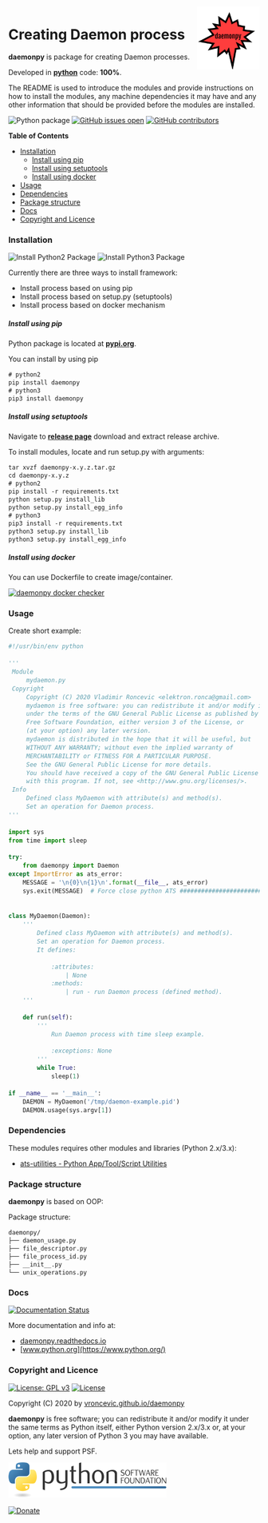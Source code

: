<img align="right" src="https://raw.githubusercontent.com/vroncevic/daemonpy/dev/docs/daemonpy_logo.png" width="25%">

# Creating Daemon process

**daemonpy** is package for creating Daemon processes.

Developed in **[python](https://www.python.org/)** code: **100%**.

The README is used to introduce the modules and provide instructions on
how to install the modules, any machine dependencies it may have and any
other information that should be provided before the modules are installed.

![Python package](https://github.com/vroncevic/daemonpy/workflows/Python%20package%20daemonpy/badge.svg?branch=master) [![GitHub issues open](https://img.shields.io/github/issues/vroncevic/daemonpy.svg)](https://github.com/vroncevic/daemonpy/issues) [![GitHub contributors](https://img.shields.io/github/contributors/vroncevic/daemonpy.svg)](https://github.com/vroncevic/daemonpy/graphs/contributors)

<!-- START doctoc generated TOC please keep comment here to allow auto update -->
<!-- DON'T EDIT THIS SECTION, INSTEAD RE-RUN doctoc TO UPDATE -->
**Table of Contents**

- [Installation](#installation)
    - [Install using pip](#install-using-pip)
    - [Install using setuptools](#install-using-setuptools)
    - [Install using docker](#install-using-docker)
- [Usage](#usage)
- [Dependencies](#dependencies)
- [Package structure](#package-structure)
- [Docs](#docs)
- [Copyright and Licence](#copyright-and-licence)

<!-- END doctoc generated TOC please keep comment here to allow auto update -->

### Installation

![Install Python2 Package](https://github.com/vroncevic/daemonpy/workflows/Install%20Python2%20Package%20daemonpy/badge.svg?branch=master) ![Install Python3 Package](https://github.com/vroncevic/daemonpy/workflows/Install%20Python3%20Package%20daemonpy/badge.svg?branch=master)

Currently there are three ways to install framework:
* Install process based on using pip
* Install process based on setup.py (setuptools)
* Install process based on docker mechanism

##### Install using pip

Python package is located at **[pypi.org](https://pypi.org/project/daemonpy/)**.

You can install by using pip
```
# python2
pip install daemonpy
# python3
pip3 install daemonpy
```

##### Install using setuptools

Navigate to **[release page](https://github.com/vroncevic/daemonpy/releases)** download and extract release archive.

To install modules, locate and run setup.py with arguments:
```
tar xvzf daemonpy-x.y.z.tar.gz
cd daemonpy-x.y.z
# python2
pip install -r requirements.txt
python setup.py install_lib
python setup.py install_egg_info
# python3
pip3 install -r requirements.txt
python3 setup.py install_lib
python3 setup.py install_egg_info
```

##### Install using docker

You can use Dockerfile to create image/container.

[![daemonpy docker checker](https://github.com/vroncevic/daemonpy/workflows/daemonpy%20docker%20checker/badge.svg)](https://github.com/vroncevic/daemonpy/actions?query=workflow%3A%22daemonpy+docker+checker%22)

### Usage

Create short example:
```python
#!/usr/bin/env python

'''
 Module
     mydaemon.py
 Copyright
     Copyright (C) 2020 Vladimir Roncevic <elektron.ronca@gmail.com>
     mydaemon is free software: you can redistribute it and/or modify it
     under the terms of the GNU General Public License as published by the
     Free Software Foundation, either version 3 of the License, or
     (at your option) any later version.
     mydaemon is distributed in the hope that it will be useful, but
     WITHOUT ANY WARRANTY; without even the implied warranty of
     MERCHANTABILITY or FITNESS FOR A PARTICULAR PURPOSE.
     See the GNU General Public License for more details.
     You should have received a copy of the GNU General Public License along
     with this program. If not, see <http://www.gnu.org/licenses/>.
 Info
     Defined class MyDaemon with attribute(s) and method(s).
     Set an operation for Daemon process.
'''

import sys
from time import sleep

try:
    from daemonpy import Daemon
except ImportError as ats_error:
    MESSAGE = '\n{0}\n{1}\n'.format(__file__, ats_error)
    sys.exit(MESSAGE)  # Force close python ATS ##############################


class MyDaemon(Daemon):
    '''
        Defined class MyDaemon with attribute(s) and method(s).
        Set an operation for Daemon process.
        It defines:

            :attributes:
                | None
            :methods:
                | run - run Daemon process (defined method).
    '''

    def run(self):
        '''
            Run Daemon process with time sleep example.

            :exceptions: None
        '''
        while True:
            sleep(1)

if __name__ == '__main__':
    DAEMON = MyDaemon('/tmp/daemon-example.pid')
    DAEMON.usage(sys.argv[1])
```

### Dependencies

These modules requires other modules and libraries (Python 2.x/3.x):
* [ats-utilities - Python App/Tool/Script Utilities](https://pypi.org/project/ats-utilities/)

### Package structure

**daemonpy** is based on OOP:

Package structure:
```
daemonpy/
├── daemon_usage.py
├── file_descriptor.py
├── file_process_id.py
├── __init__.py
└── unix_operations.py
```

### Docs

[![Documentation Status](https://readthedocs.org/projects/daemonpy/badge/?version=latest)](https://daemonpy.readthedocs.io/projects/daemonpy/en/latest/?badge=latest)

More documentation and info at:
* [daemonpy.readthedocs.io](https://daemonpy.readthedocs.io/en/latest/)
* [www.python.org](https://www.python.org/)

### Copyright and Licence

[![License: GPL v3](https://img.shields.io/badge/License-GPLv3-blue.svg)](https://www.gnu.org/licenses/gpl-3.0) [![License](https://img.shields.io/badge/License-Apache%202.0-blue.svg)](https://opensource.org/licenses/Apache-2.0)

Copyright (C) 2020 by [vroncevic.github.io/daemonpy](https://vroncevic.github.io/daemonpy/)

**daemonpy** is free software; you can redistribute it and/or modify
it under the same terms as Python itself, either Python version 2.x/3.x or,
at your option, any later version of Python 3 you may have available.

Lets help and support PSF.

[![Python Software Foundation](https://raw.githubusercontent.com/vroncevic/daemonpy/dev/docs/psf-logo-alpha.png)](https://www.python.org/psf/)

[![Donate](https://www.paypalobjects.com/en_US/i/btn/btn_donateCC_LG.gif)](https://psfmember.org/index.php?q=civicrm/contribute/transact&reset=1&id=2)
